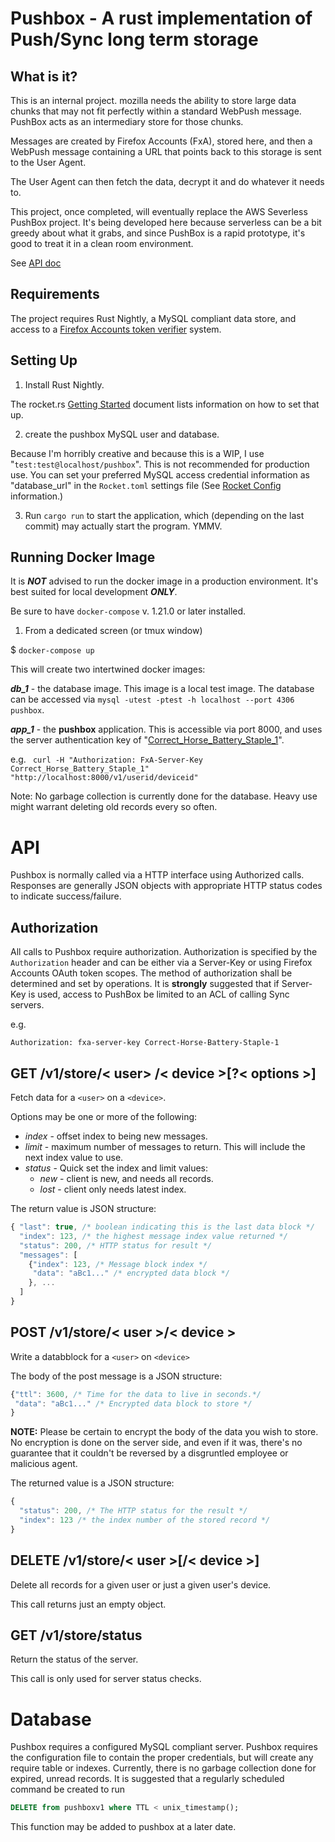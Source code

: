 # Pushbox - A rust implementation of Push/Sync long term storage

## What is it?

This is an internal project. mozilla needs the ability to store large data
chunks that may not fit perfectly within a standard WebPush message. PushBox
acts as an intermediary store for those chunks.

Messages are created by Firefox Accounts (FxA), stored here, and then a
WebPush message containing a URL that points back to this storage is sent
to the User Agent.

The User Agent can then fetch the data, decrypt it and do whatever it needs
to.

This project, once completed, will eventually replace the AWS Severless
PushBox project. It's being developed here because serverless can be a bit
greedy about what it grabs, and since PushBox is a rapid prototype, it's
good to treat it in a clean room environment.

See [API doc](
https://docs.google.com/document/d/1YT6gh125Tu03eM42Vb_LKjvgxc4qrGGZsty1_ajf2YM/)

## Requirements

The project requires Rust Nightly, a MySQL compliant data store, and
access to a [Firefox Accounts token verifier](https://github.com/mozilla/fxa-auth-server) system.


## Setting Up

1) Install Rust Nightly.

The rocket.rs [Getting Started](https://rocket.rs/guide/getting-started/)
document lists information on how to set that up.

2) create the pushbox MySQL user and database.

Because I'm horribly creative and because this is a WIP, I use "`test:test@localhost/pushbox`".
This is not recommended for production use. You can set your preferred
MySQL access credential information as "database_url" in the `Rocket.toml`
settings file (See [Rocket Config](https://rocket.rs/guide/configuration/#rockettoml)
information.)

3) Run `cargo run` to start the application, which (depending on the last
  commit) may actually start the program. YMMV.

## Running Docker Image

It is ***NOT*** advised to run the docker image in a production environment.
It's best suited for local development ***ONLY***.

Be sure to have `docker-compose` v. 1.21.0 or later installed.

1) From a dedicated screen (or tmux window)

$ `docker-compose up`

This will create two intertwined docker images:

***db_1*** - the database image. This image is a local test image. The database
can be accessed via `mysql -utest -ptest -h localhost --port 4306 pushbox`.

***app_1*** - the **pushbox** application. This is accessible via port
8000,
and uses the server authentication key of "[Correct_Horse_Battery_Staple_1](https://www.xkcd.com/936/)".

e.g.
` curl -H "Authorization: FxA-Server-Key Correct_Horse_Battery_Staple_1" "http://localhost:8000/v1/userid/deviceid"`

Note: No garbage collection is currently done for the database. Heavy use
might warrant deleting old records every so often.

# API

Pushbox is normally called via a HTTP interface using Authorized calls. Responses are generally JSON objects with appropriate HTTP status codes to indicate success/failure.

## Authorization

All calls to Pushbox require authorization. Authorization is specified by the `Authorization` header and can be either via a Server-Key or using Firefox Accounts OAuth token scopes. The method of authorization shall be determined and set by operations. It is **strongly** suggested that if Server-Key is used, access to PushBox be limited to an ACL of calling Sync servers. 

e.g.

```
Authorization: fxa-server-key Correct-Horse-Battery-Staple-1
```


## GET /v1/store/< user> /< device >[?< options >]

Fetch data for a `<user>` on a `<device>`. 

Options may be one or more of the following:

* *index* - offset index to being new messages.
* *limit* - maximum number of messages to return. This will include the next index value to use. 
* *status* - Quick set the index and limit values:
  * *new* - client is new, and needs all records.
  * *lost* - client only needs latest index.

The return value is JSON structure: 

```javascript
{ "last": true, /* boolean indicating this is the last data block */
  "index": 123, /* the highest message index value returned */
  "status": 200, /* HTTP status for result */
  "messages": [
    {"index": 123, /* Message block index */
     "data": "aBc1..." /* encrypted data block */
    }, ...
  ]
}
```

## POST /v1/store/< user >/< device >

Write a databblock for a `<user>` on `<device>`

The body of the post message is a JSON structure:

```javascript
{"ttl": 3600, /* Time for the data to live in seconds.*/
 "data": "aBc1..." /* Encrypted data block to store */
}
```

**NOTE:** Please be certain to encrypt the body of the data you wish to store. No encryption is done on the server side, and even if it was, there's no guarantee that it couldn't be reversed by a disgruntled employee or malicious agent.

The returned value is a JSON structure:

```javascript
{
  "status": 200, /* The HTTP status for the result */
  "index": 123 /* the index number of the stored record */
}
```

## DELETE /v1/store/< user >[/< device >]

Delete all records for a given user or just a given user's device.

This call returns just an empty object.


## GET /v1/store/status

Return the status of the server.

This call is only used for server status checks.

# Database

Pushbox requires a configured MySQL compliant server. Pushbox requires the configuration file to contain the proper credentials, but will create any require table or indexes. Currently, there is no garbage collection done for expired, unread records. It is suggested that a regularly scheduled command be created to run 

```sql
DELETE from pushboxv1 where TTL < unix_timestamp();
```

This function may be added to pushbox at a later date.
